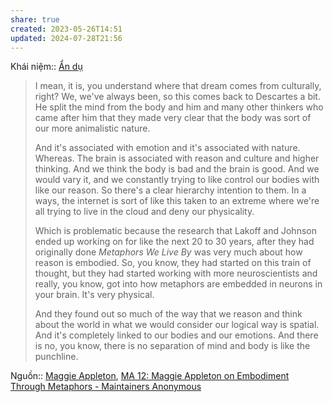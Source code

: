 ```yaml
---
share: true
created: 2023-05-26T14:51
updated: 2024-07-28T21:56
---
```

Khái niệm:: [Ẩn dụ](../../../%CE%9E%20Kh%C3%A1i%20ni%E1%BB%87m/Nh%E1%BA%ADn%20th%E1%BB%A9c/%E1%BA%A8n%20d%E1%BB%A5.md)
> I mean, it is, you understand where that dream comes from culturally, right? We, we've always been, so this comes back to Descartes a bit. He split the mind from the body and him and many other thinkers who came after him that they made very clear that the body was sort of our more animalistic nature.
> 
> And it's associated with emotion and it's associated with nature. Whereas. The brain is associated with reason and culture and higher thinking. And we think the body is bad and the brain is good. And we would vary it, and we constantly trying to like control our bodies with like our reason. So there's a clear hierarchy intention to them. In a ways, the internet is sort of like this taken to an extreme where we're all trying to live in the cloud and deny our physicality.
> 
> Which is problematic because the research that Lakoff and Johnson ended up working on for like the next 20 to 30 years, after they had originally done _Metaphors We Live By_ was very much about how reason is embodied. So, you know, they had started on this train of thought, but they had started working with more neuroscientists and really, you know, got into how metaphors are embedded in neurons in your brain. It's very physical.
> 
> And they found out so much of the way that we reason and think about the world in what we would consider our logical way is spatial. And it's completely linked to our bodies and our emotions. And there is no, you know, there is no separation of mind and body is like the punchline.

Nguồn:: [Maggie Appleton](../../../%CE%9E%20Ngu%E1%BB%93n/M%C3%B4i%20tr%C6%B0%E1%BB%9Dng%20ngh%C4%A9,%20nh%E1%BA%ADn%20th%E1%BB%A9c%20t%C4%83ng%20c%C6%B0%E1%BB%9Dng/Maggie%20Appleton.md), [MA 12: Maggie Appleton on Embodiment Through Metaphors - Maintainers Anonymous](https://maintainersanonymous.com/metaphor/#t=17:10)

